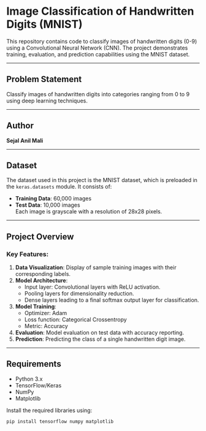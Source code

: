 
# Image Classification of Handwritten Digits (MNIST)

This repository contains code to classify images of handwritten digits (0-9) using a Convolutional Neural Network (CNN). The project demonstrates training, evaluation, and prediction capabilities using the MNIST dataset.

---

## Problem Statement
Classify images of handwritten digits into categories ranging from 0 to 9 using deep learning techniques.

---

## Author
**Sejal Anil Mali**  

---

## Dataset
The dataset used in this project is the MNIST dataset, which is preloaded in the `keras.datasets` module. It consists of:
- **Training Data**: 60,000 images
- **Test Data**: 10,000 images  
Each image is grayscale with a resolution of 28x28 pixels.

---

## Project Overview
### Key Features:
1. **Data Visualization**: Display of sample training images with their corresponding labels.
2. **Model Architecture**:
   - Input layer: Convolutional layers with ReLU activation.
   - Pooling layers for dimensionality reduction.
   - Dense layers leading to a final softmax output layer for classification.
3. **Model Training**: 
   - Optimizer: Adam
   - Loss function: Categorical Crossentropy
   - Metric: Accuracy
4. **Evaluation**: Model evaluation on test data with accuracy reporting.
5. **Prediction**: Predicting the class of a single handwritten digit image.

---

## Requirements
- Python 3.x
- TensorFlow/Keras
- NumPy
- Matplotlib

Install the required libraries using:
```bash
pip install tensorflow numpy matplotlib
